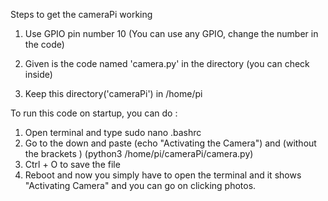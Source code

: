 Steps to get the cameraPi working

1. Use GPIO pin number 10 (You can use any GPIO, change the number in the code)

2. Given is the code named 'camera.py' in the directory (you can check inside)

3. Keep this directory('cameraPi') in /home/pi

To run this code on startup, you can do :

  1. Open terminal and type sudo nano .bashrc
  2. Go to the down and paste 
  (echo "Activating the Camera") 
  and (without the brackets )
  (python3 /home/pi/cameraPi/camera.py) 
  3. Ctrl + O to save the file
  4. Reboot and now you simply have to open the terminal and it shows "Activating Camera" and you can go on clicking photos.
